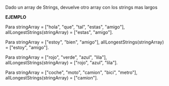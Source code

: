 Dado un array de Strings, devuelve otro array con los strings mas largos

**EJEMPLO**

Para stringArray = ["hola", "que", "tal", "estas", "amigo"], allLongestStrings(stringArray) = ["estas", "amigo"].

Para stringArray = ["estoy", "bien", "amigo"], allLongestStrings(stringArray) = ["estoy", "amigo"].

Para stringArray = ["rojo", "verde", "azul", "lila"], allLongestStrings(stringArray) = ["rojo", "azul", "lila"].

Para stringArray = ["coche", "moto", "camion", "bici", "metro"], allLongestStrings(stringArray) = ["camion"].
